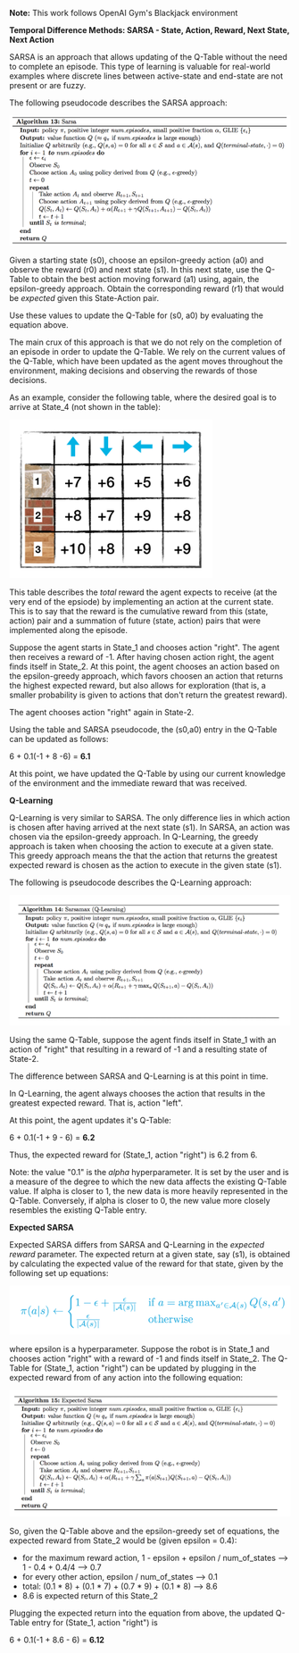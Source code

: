 **Note:** This work follows OpenAI Gym's Blackjack environment

__Temporal Difference Methods: SARSA - State, Action, Reward, Next State, Next Action__


SARSA is an approach that allows updating of the Q-Table without the need to complete an episode. This type of learning is valuable for real-world examples where discrete lines between active-state and end-state are not present or are fuzzy.

The following pseudocode describes the SARSA approach:

![Alt text](images/sarsa_approach.PNG)

Given a starting state (s0), choose an epsilon-greedy action (a0) and observe the reward (r0) and next state (s1). In this next state, use the Q-Table to obtain the best action moving forward (a1) using, again, the epsilon-greedy approach. Obtain the corresponding reward (r1) that would be *expected* given this State-Action pair. 

Use these values to update the Q-Table for (s0, a0) by evaluating the equation above. 

The main crux of this approach is that we do not rely on the completion of an episode in order to update the Q-Table. We rely on the current values of the Q-Table, which have been updated as the agent moves throughout the environment, making decisions and observing the rewards of those decisions. 

As an example, consider the following table, where the desired goal is to arrive at State_4 (not shown in the table):

![Alt text](images/q_table.PNG)

This table describes the *total* reward the agent expects to receive (at the very end of the epsiode) by implementing an action at the current state. This is to say that the reward is the cumulative reward from this (state, action) pair and a summation of future (state, action) pairs that were implemented along the episode. 

Suppose the agent starts in State_1 and chooses action "right". The agent then receives a reward of -1. After having chosen action right, the agent finds itself in State_2. At this point, the agent chooses an action based on the epsilon-greedy approach, which favors choosen an action that returns the highest expected reward, but also allows for exploration (that is, a smaller probability is given to actions that don't return the greatest reward).

The agent chooses action "right" again in State-2. 

Using the table and SARSA pseudocode, the (s0,a0) entry in the Q-Table can be updated as follows:

6 + 0.1(-1 + 8 -6) = __6.1__

At this point, we have updated the Q-Table by using our current knowledge of the environment and the immediate reward that was received. 


__Q-Learning__


Q-Learning is very similar to SARSA. The only difference lies in which action is chosen after having arrived at the next state (s1). In SARSA, an action was chosen via the epsilon-greedy approach. In Q-Learning, the greedy approach is taken when choosing the action to execute at a given state. This greedy approach means the that the action that returns the greatest expected reward is chosen as the action to execute in the given state (s1). 

The following is pseudocode describes the Q-Learning approach:

![Alt text](images/q_learning.PNG)

Using the same Q-Table, suppose the agent finds itself in State_1 with an action of "right" that resulting in a reward of -1 and a resulting state of State-2.

The difference between SARSA and Q-Learning is at this point in time.

In Q-Learning, the agent always chooses the action that results in the greatest expected reward. That is, action "left".

At this point, the agent updates it's Q-Table:

6 + 0.1(-1 + 9 - 6) = __6.2__

Thus, the expected reward for (State_1, action "right") is 6.2 from 6. 

Note: the value "0.1" is the *alpha* hyperparameter. It is set by the user and is a measure of the degree to which the new data affects the existing Q-Table value. If alpha is closer to 1, the new data is more heavily represented in the Q-Table. Conversely, if alpha is closer to 0, the new value more closely resembles the existing Q-Table entry.


__Expected SARSA__


Expected SARSA differs from SARSA and Q-Learning in the *expected reward* parameter. The expected return at a given state, say (s1), is obtained by calculating the expected value of the reward for that state, given by the following set up equations:

![Alt text](images/epsilon_greedy_formula.PNG)

where epsilon is a hyperparameter. Suppose the robot is in State_1 and chooses action "right" with a reward of -1 and finds itself in State_2. The Q-Table for (State_1, action "right") can be updated by plugging in the expected reward from of any action into the following equation:


![Alt text](images/expected_sarsa.PNG)


So, given the Q-Table above and the epsilon-greedy set of equations, the expected reward from State_2 would be (given epsilon = 0.4):

   - for the maximum reward action, 1 - epsilon + epsilon / num_of_states --> 1 - 0.4 + 0.4/4 --> 0.7
   - for every other action, epsilon / num_of_states --> 0.1
   - total: (0.1 * 8) + (0.1 * 7) + (0.7 * 9) + (0.1 * 8) --> 8.6
   - 8.6 is expected return of this State_2
 
Plugging the expected return into the equation from above, the updated Q-Table entry for (State_1, action "right") is

6 + 0.1(-1 + 8.6 - 6) = __6.12__

